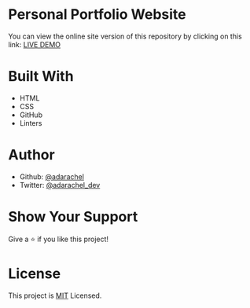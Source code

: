 # Personal Portfolio Website

You can view the online site version of this repository by clicking on this link:  [LIVE DEMO](https://adarachel.github.io/personal-portfolio/)

# Built With
- HTML
- CSS
- GitHub
- Linters

# Author
- Github: [@adarachel](https://github.com/adarachel)
- Twitter: [@adarachel_dev](https://twitter.com/adarachel_dev)

# Show Your Support
Give a ⭐ if you like this project!

# License
This project is [MIT](https://github.com/adarachel/personal-portfolio/blob/set-up/mit.md) Licensed.
